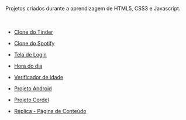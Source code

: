 
Projetos criados durante a aprendizagem de HTML5, CSS3 e Javascript. 
<br><br><br>

* <a href="https://dancarvalho09.github.io/projetos/clone-tinder/index.html" target="_blank"> Clone do Tinder </a>

* <a href="https://dancarvalho09.github.io/projetos/clone-spotify/index.html" target="_blank"> Clone do Spotify </a>

* <a href="https://dancarvalho09.github.io/projetos/tela-login/index.html" target="_blank"> Tela de Login </a>

* <a href="https://dancarvalho09.github.io/projetos/verificador-horas/index.html" target="_blank"> Hora do dia </a>

* <a href="https://dancarvalho09.github.io/projetos/verificador-idade/index.html" target="_blank"> Verificador de idade </a>

* <a href="https://dancarvalho09.github.io/projetos/projeto-android/index.html" target="_blank"> Projeto Android </a>

* <a href="https://dancarvalho09.github.io/projetos/projeto-cordel/index.html" target="_blank"> Projeto Cordel </a>

* <a href="https://dancarvalho09.github.io/projetos/replica-pagina-conteudo/index.html" target="_blank"> Réplica - Página de Conteúdo </a>
